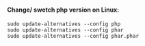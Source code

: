 #### Change/ swetch php version on Linux:
```
sudo update-alternatives --config php
sudo update-alternatives --config phar
sudo update-alternatives --config phar.phar
```
